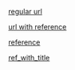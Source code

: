 [regular url](https://tkte.ch "a website")

[url with reference][ref]

[reference][]

[ref_with_title][]

[ref]: https://tkte.ch/ref
[reference]: https://tkte.ch/reference

[ref_with_title]: https://tkte.ch/reference "title text"
